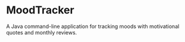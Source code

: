 # MoodTracker
A Java command-line application for tracking moods with motivational quotes and monthly reviews.
